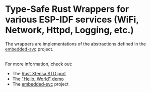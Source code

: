 # Type-Safe Rust Wrappers for various ESP-IDF services (WiFi, Network, Httpd, Logging, etc.)

The wrappers are implementations of the abstractions defined in the [embedded-svc](https://github.com/ivmarkov/embedded-svc) project.
<br><br>

For more information, check out:
* The [Rust Xtensa STD port](https://github.com/ivmarkov/rust)
* The ["Hello, World" demo](https://github.com/ivmarkov/rust-esp32-std-hello)
* The [embedded-svc](https://github.com/ivmarkov/embedded-svc) project
